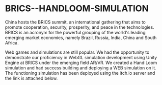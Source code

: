 # BRICS--HANDLOOM-SIMULATION

China hosts the BRICS summit, an international gathering that aims to promote cooperation, security, prosperity, and peace in the technologies. BRICS is an acronym for the powerful grouping of the world's leading emerging market economies, namely Brazil, Russia, India, China and South Africa.

Web games and simulations are still popular. We had the opportunity to demonstrate our proficiency in WebGL simulation development using Unity Engine at BRICS under the emerging field AR/VR. We created a Hand Loom simulation and had success building and deploying a WEB simulation on it. The functioning simulation has been deployed using the itch.io server and the link is attached below.
